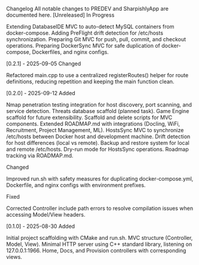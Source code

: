 Changelog
All notable changes to PREDEV and SharpishlyApp are documented here.
[Unreleased]
In Progress

Extending DatabaseIDE MVC to auto-detect MySQL containers from docker-compose.
Adding PreFlight drift detection for /etc/hosts synchronization.
Preparing Git MVC for push, pull, commit, and checkout operations.
Preparing DockerSync MVC for safe duplication of docker-compose, Dockerfiles, and nginx configs.

[0.2.1] - 2025-09-05
Changed

Refactored main.cpp to use a centralized registerRoutes() helper for route definitions, reducing repetition and keeping the main function clean.

[0.2.0] - 2025-09-12
Added

Nmap penetration testing integration for host discovery, port scanning, and service detection.
Threats database scaffold (planned task).
Game Engine scaffold for future extensibility.
Scaffold and delete scripts for MVC components.
Extended ROADMAP.md with integrations (Docling, WiFi, Recruitment, Project Management, ML).
HostsSync MVC to synchronize /etc/hosts between Docker host and development machine.
Drift detection for host differences (local vs remote).
Backup and restore system for local and remote /etc/hosts.
Dry-run mode for HostsSync operations.
Roadmap tracking via ROADMAP.md.

Changed

Improved run.sh with safety measures for duplicating docker-compose.yml, Dockerfile, and nginx configs with environment prefixes.

Fixed

Corrected Controller include path errors to resolve compilation issues when accessing Model/View headers.

[0.1.0] - 2025-08-30
Added

Initial project scaffolding with CMake and run.sh.
MVC structure (Controller, Model, View).
Minimal HTTP server using C++ standard library, listening on 127.0.0.1:1966.
Home, Docs, and Provision controllers with corresponding views.

